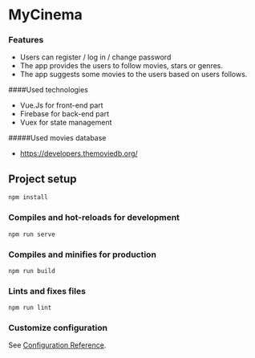 # MyCinema

### Features

- Users can register / log in / change password
- The app provides the users to follow movies, stars or genres.
- The app suggests some movies to the users based on users follows.

####Used technologies
- Vue.Js for front-end part
- Firebase for back-end part
- Vuex for state management

#####Used movies database
- https://developers.themoviedb.org/


## Project setup
```
npm install
```

### Compiles and hot-reloads for development
```
npm run serve
```

### Compiles and minifies for production
```
npm run build
```

### Lints and fixes files
```
npm run lint
```

### Customize configuration
See [Configuration Reference](https://cli.vuejs.org/config/).
